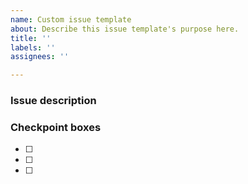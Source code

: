 ```yaml
---
name: Custom issue template
about: Describe this issue template's purpose here.
title: ''
labels: ''
assignees: ''

---
```


### Issue description ###

### Checkpoint boxes ###
- [ ]
- [ ]
- [ ]
 
